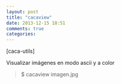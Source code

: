 ```yaml
---
layout: post
title: "cacaview"
date: 2013-12-15 18:51
comments: true
categories: 
---
```

[caca-utils]

Visualizar imágenes en modo ascii y a color

>$ cacaview imagen.jpg  

